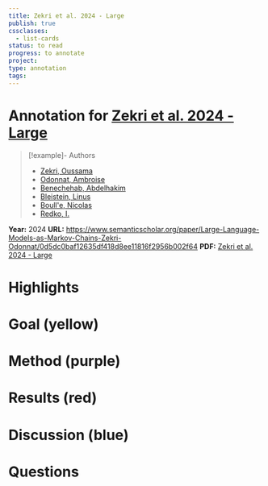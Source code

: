 ```yaml
---
title: Zekri et al. 2024 - Large
publish: true
cssclasses:
  - list-cards
status: to read
progress: to annotate
project:
type: annotation
tags:
---
```

# Annotation for [Zekri et al. 2024 - Large](Papers/References/Zekri%20et%20al.%202024%20-%20Large)

> [!example]- Authors
> - [Zekri, Oussama](Zekri%2C%20Oussama)
> - [Odonnat, Ambroise](Odonnat%2C%20Ambroise)
> - [Benechehab, Abdelhakim](Benechehab%2C%20Abdelhakim)
> - [Bleistein, Linus](Bleistein%2C%20Linus)
> - [Boull'e, Nicolas](Boull'e%2C%20Nicolas)
> - [Redko, I.](Redko%2C%20I.)

**Year:** 2024
**URL:** https://www.semanticscholar.org/paper/Large-Language-Models-as-Markov-Chains-Zekri-Odonnat/0d5dc0baf12635df418d8ee11816f2956b002f64
**PDF:** [Zekri et al. 2024 - Large](Papers/PDFs/Zekri%20et%20al.%202024%20-%20Large%20Language%20Models%20as%20Markov%20Chains.pdf)

# Highlights


# Goal (yellow)


# Method (purple)


# Results (red)


# Discussion (blue)


# Questions

